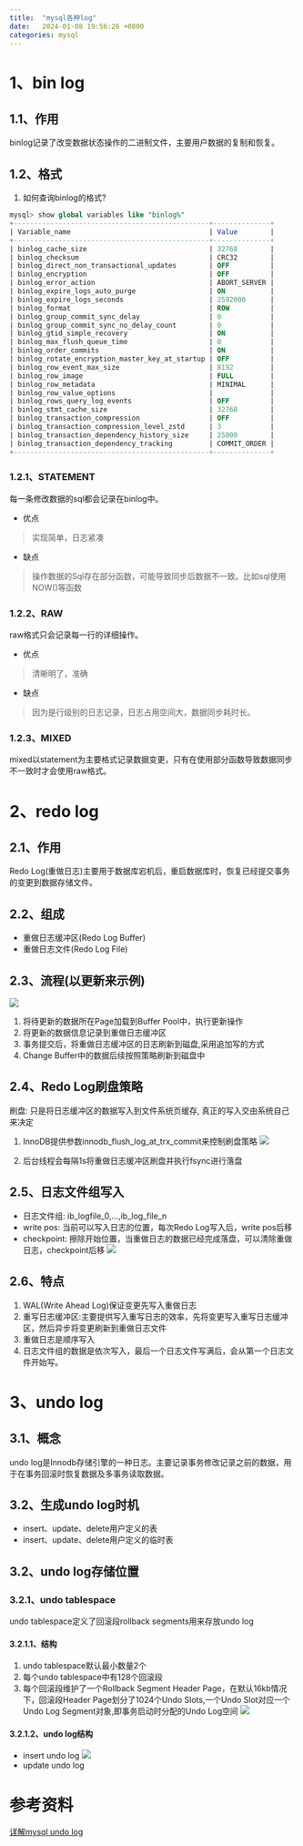 ```yaml
---
title:  "mysql各种log"
date:   2024-01-08 19:56:26 +0800
categories: mysql
---
```

# 1、bin log
## 1.1、作用
binlog记录了改变数据状态操作的二进制文件，主要用户数据的复制和恢复。
## 1.2、格式
1. 如何查询binlog的格式?
```sql
mysql> show global variables like "binlog%"
+------------------------------------------------+--------------+
| Variable_name                                  | Value        |
+------------------------------------------------+--------------+
| binlog_cache_size                              | 32768        |
| binlog_checksum                                | CRC32        |
| binlog_direct_non_transactional_updates        | OFF          |
| binlog_encryption                              | OFF          |
| binlog_error_action                            | ABORT_SERVER |
| binlog_expire_logs_auto_purge                  | ON           |
| binlog_expire_logs_seconds                     | 2592000      |
| binlog_format                                  | ROW          |
| binlog_group_commit_sync_delay                 | 0            |
| binlog_group_commit_sync_no_delay_count        | 0            |
| binlog_gtid_simple_recovery                    | ON           |
| binlog_max_flush_queue_time                    | 0            |
| binlog_order_commits                           | ON           |
| binlog_rotate_encryption_master_key_at_startup | OFF          |
| binlog_row_event_max_size                      | 8192         |
| binlog_row_image                               | FULL         |
| binlog_row_metadata                            | MINIMAL      |
| binlog_row_value_options                       |              |
| binlog_rows_query_log_events                   | OFF          |
| binlog_stmt_cache_size                         | 32768        |
| binlog_transaction_compression                 | OFF          |
| binlog_transaction_compression_level_zstd      | 3            |
| binlog_transaction_dependency_history_size     | 25000        |
| binlog_transaction_dependency_tracking         | COMMIT_ORDER |
+------------------------------------------------+--------------+
```


### 1.2.1、STATEMENT
每一条修改数据的sql都会记录在binlog中。
- 优点
> 实现简单，日志紧凑
- 缺点
> 操作数据的Sql存在部分函数，可能导致同步后数据不一致。比如sql使用NOW()等函数

### 1.2.2、RAW
raw格式只会记录每一行的详细操作。
- 优点
> 清晰明了，准确
- 缺点
> 因为是行级别的日志记录，日志占用空间大，数据同步耗时长。

### 1.2.3、MIXED
mixed以statement为主要格式记录数据变更，只有在使用部分函数导致数据同步不一致时才会使用raw格式。


# 2、redo log
## 2.1、作用
Redo Log(重做日志)主要用于数据库宕机后，重启数据库时，恢复已经提交事务的变更到数据存储文件。

## 2.2、组成
* 重做日志缓冲区(Redo Log Buffer)
* 重做日志文件(Redo Log File)

## 2.3、流程(以更新来示例)
![](/assets/img/update_process.png)
1. 将待更新的数据所在Page加载到Buffer Pool中，执行更新操作
2. 将更新的数据信息记录到重做日志缓冲区
3. 事务提交后，将重做日志缓冲区的日志刷新到磁盘,采用追加写的方式
4. Change Buffer中的数据后续按照策略刷新到磁盘中

## 2.4、Redo Log刷盘策略
刷盘: 只是将日志缓冲区的数据写入到文件系统页缓存, 真正的写入交由系统自己来决定
1. InnoDB提供参数innodb_flush_log_at_trx_commit来控制刷盘策略
![](/assets/img/redo_log_fsync.png)

2. 后台线程会每隔1s将重做日志缓冲区刷盘并执行fsync进行落盘

## 2.5、日志文件组写入
* 日志文件组: ib_logfile_0,...,ib_log_file_n
* write pos: 当前可以写入日志的位置，每次Redo Log写入后，write pos后移
* checkpoint: 擦除开始位置，当重做日志的数据已经完成落盘，可以清除重做日志，checkpoint后移
![](/assets/img/redo_clean.png)


## 2.6、特点
1. WAL(Write Ahead Log)保证变更先写入重做日志
2. 重写日志缓冲区:主要提供写入重写日志的效率，先将变更写入重写日志缓冲区，然后异步将变更刷新到重做日志文件
3. 重做日志是顺序写入
4. 日志文件组的数据是依次写入，最后一个日志文件写满后，会从第一个日志文件开始写。


# 3、undo log
## 3.1、概念
undo log是Innodb存储引擎的一种日志。主要记录事务修改记录之前的数据，用于在事务回滚时恢复数据及多事务读取数据。
## 3.2、生成undo log时机
* insert、update、delete用户定义的表
* insert、update、delete用户定义的临时表
## 3.2、undo log存储位置
### 3.2.1、undo tablespace
undo tablespace定义了回滚段rollback segments用来存放undo log
#### 3.2.1.1、结构
1. undo tablespace默认最小数量2个
2. 每个undo tablespace中有128个回滚段
3. 每个回滚段维护了一个Rollback Segment Header Page，在默认16kb情况下，回滚段Header Page划分了1024个Undo Slots,一个Undo Slot对应一个Undo Log Segment对象,即事务启动时分配的Undo Log空间
![](/assets/img/undo_rollback_seg.png)
#### 3.2.1.2、undo log结构
* insert undo log
![](/assets/img/undo_insert.png)
* update undo log
# 参考资料
[详解mysql undo log](https://zhuanlan.zhihu.com/p/449852704)